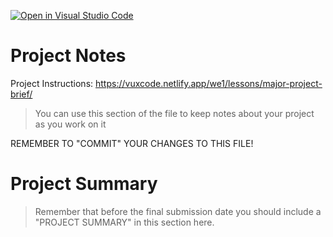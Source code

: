 [![Open in Visual Studio Code](https://classroom.github.com/assets/open-in-vscode-f059dc9a6f8d3a56e377f745f24479a46679e63a5d9fe6f495e02850cd0d8118.svg)](https://classroom.github.com/online_ide?assignment_repo_id=6073449&assignment_repo_type=AssignmentRepo)
# Project Notes

Project Instructions: https://vuxcode.netlify.app/we1/lessons/major-project-brief/

> You can use this section of the file to keep notes about your project as you work on it

REMEMBER TO "COMMIT" YOUR CHANGES TO THIS FILE!

# Project Summary

> Remember that before the final submission date you should include a "PROJECT SUMMARY" in this section here.